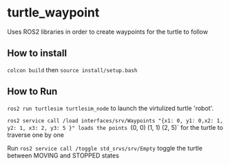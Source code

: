 # turtle_waypoint
Uses ROS2 libraries in order to create waypoints for the turtle to follow

## How to install
`colcon build`
then
`source install/setup.bash`

## How to Run
`ros2 run turtlesim turtlesim_node` to launch the virtulized turtle 'robot'.

`ros2 service call /load interfaces/srv/Waypoints "{x1: 0, y1: 0,x2: 1, y2: 1, x3: 2, y3: 5 }" loads the points `(0, 0) (1, 1) (2, 5)` for the turtle to traverse one by one

Run `ros2 service call /toggle std_srvs/srv/Empty` toggle the turtle between MOVING and STOPPED states
